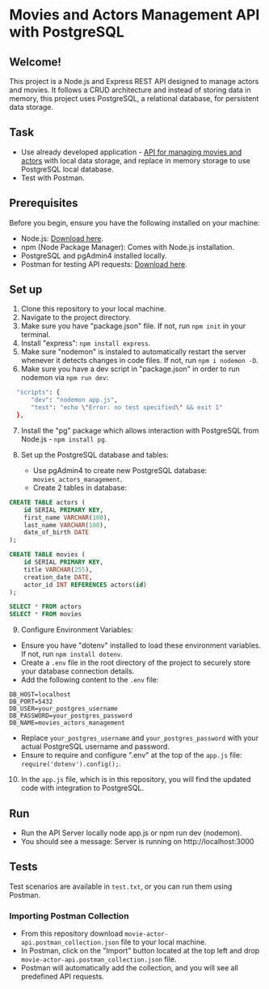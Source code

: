 # Movies and Actors Management API with PostgreSQL

## Welcome!

 This project is a Node.js and Express REST API designed to manage actors and movies. It follows a CRUD architecture and instead of storing data in memory, this project uses PostgreSQL, a relational database, for persistent data storage.

## Task

- Use already developed application - <a href="https://github.com/simonakom/movie-actor-api"> API for managing movies and actors</a> with local data storage, and replace in memory storage to use PostgreSQL local database.
- Test with Postman.

## Prerequisites

Before you begin, ensure you have the following installed on your machine:

- Node.js: [Download here](https://nodejs.org/).
- npm (Node Package Manager): Comes with Node.js installation.
- PostgreSQL and pgAdmin4 installed locally.
- Postman for testing API requests: [Download here](https://www.postman.com/downloads/).

## Set up 

1. Clone this repository to your local machine.
2. Navigate to the project directory.
3. Make sure you have "package.json" file. If not, run `npm init` in your terminal.
4. Install "express": `npm install express`.
5. Make sure "nodemon" is instaled to automatically restart the server whenever it detects changes in code files. If not, run `npm i nodemon -D`.
6. Make sure you have a dev script in "package.json" in order to run nodemon via `npm run dev`:

  ```bash
    "scripts": {
        "dev": "nodemon app.js",
        "test": "echo \"Error: no test specified\" && exit 1"
    },
  ```

7. Install the "pg" package which allows interaction with PostgreSQL from Node.js - `npm install pg`.
8. Set up the PostgreSQL database and tables:

    - Use pgAdmin4 to create new PostgreSQL database: `movies_actors_management`.   
    - Create 2 tables in database: 

````sql
CREATE TABLE actors (
    id SERIAL PRIMARY KEY,
    first_name VARCHAR(100),
    last_name VARCHAR(100),
    date_of_birth DATE
);

CREATE TABLE movies (
    id SERIAL PRIMARY KEY,
    title VARCHAR(255),
    creation_date DATE,
    actor_id INT REFERENCES actors(id)
);

SELECT * FROM actors
SELECT * FROM movies

````

9. Configure Environment Variables:

- Ensure you have "dotenv" installed to load these environment variables. If not, run `npm install dotenv`.
- Create a `.env` file in the root directory of the project to securely store your database connection details. 
- Add the following content to the `.env` file:

```env
DB_HOST=localhost
DB_PORT=5432
DB_USER=your_postgres_username
DB_PASSWORD=your_postgres_password
DB_NAME=movies_actors_management
```
- Replace `your_postgres_username` and `your_postgres_password` with your actual PostgreSQL username and password.
- Ensure to require and configure ".env" at the top of the `app.js` file:
`require('dotenv').config();`.

10. In the `app.js` file, which is in this repository, you will find the updated code with integration to PostgreSQL.

## Run

- Run the API Server locally node app.js or npm run dev (nodemon).
- You should see a message: Server is running on http://localhost:3000

## Tests

Test scenarios are available in `test.txt`, or you can run them using Postman.

### Importing Postman Collection

- From this repository download `movie-actor-api.postman_collection.json` file to your local machine.
- In Postman, click on the "Import" button located at the top left and drop `movie-actor-api.postman_collection.json` file.
- Postman will automatically add the collection, and you will see all predefined API requests.
